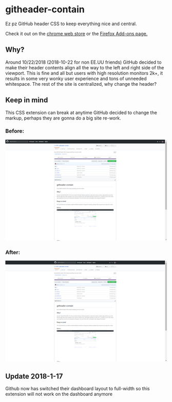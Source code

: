 # githeader-contain
Ez pz GitHub header CSS to keep everything nice and central.

Check it out on the [chrome web store](https://chrome.google.com/webstore/detail/githeader-contain/pcpldafjkkcdckcdkekdacgfdbnidfpj?hl=en-US&gl=US)
or the [Firefox Add-ons page.](https://addons.mozilla.org/en-US/firefox/addon/githeader-contain/)

## Why?
Around 10/22/2018 (2018-10-22 for non EE.UU friends) GitHub decided to make their header contents align all the way to the left and right side of the viewport. This is fine and all but users with high resolution monitors 2k+, it results in some very
wonky user experience and tons of unneeded whitespace. The rest of the site is centralized, why change the header?

## Keep in mind
This CSS extension can break at anytime GitHub decided to change the markup, perhaps they are gonna do a big site re-work.

### Before:
![after](./extension_resources/google/before.png)
### After:
![after](./extension_resources/google/after.png)

## Update 2018-1-17
Github now has switched their dashboard layout to full-width so this extension will not work on the dashboard anymore
